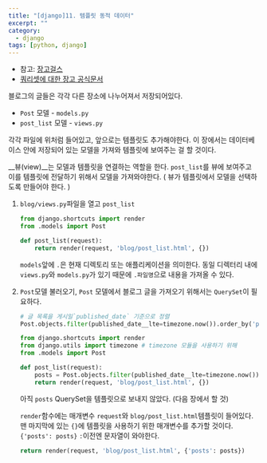 ```yaml
---
title: "[django]11. 템플릿 동적 데이터"
excerpt: ""
category:
  - django
tags: [python, django]
---
```


- 참고: [장고걸스](https://tutorial.djangogirls.org/ko/dynamic_data_in_templates/)
- [쿼리셋에 대한 장고 공식문서]( https://docs.djangoproject.com/en/2.0/ref/models/querysets/)

블로그의 글들은 각각 다른 장소에 나누어져서 저장되어있다. 

- `Post` 모델 - `models.py`
- `post_list` 모델 - `views.py`

각각 파일에 위처럼 들어있고, 앞으로는 템플릿도 추가해야한다. 이 장에서는 데이터베이스 안에 저장되어 있는 모델을 가져와 템플릿에 보여주는 걸 할 것이다. 

__뷰(view)__는 모델과 템플릿을 연결하는 역할을 한다. `post_list`를 뷰에 보여주고 이를 템플릿에 전달하기 위해서 모델을 가져와야한다. ( 뷰가 템플릿에서 모델을 선택하도록 만들어야 한다. )

1. `blog/views.py`파일을 열고 `post_list` 

   ```python
   from django.shortcuts import render
   from .models import Post
   
   def post_list(request):
       return render(request, 'blog/post_list.html', {})
   ```

   `models`앞에 `.`은 현재 디렉토리 또는 애플리케이션을 의미한다. 동일 디렉터리 내에 `views.py`와 `models.py`가 있기 때문에 `.파일명`으로 내용을 가져올 수 있다.

2. `Post`모델 불러오기, `Post` 모델에서 블로그 글을 가져오기 위해서는 `QuerySet`이 필요하다.

   ```python
   # 글 목록을 게시일`published_date` 기준으로 정렬
   Post.objects.filter(published_date__lte=timezone.now()).order_by('published_date')
   ```

   ```python
   from django.shortcuts import render
   from django.utils import timezone # timezone 모듈을 사용하기 위해
   from .models import Post
   
   def post_list(request):
       posts = Post.objects.filter(published_date__lte=timezone.now()).order_by('published_date')
       return render(request, 'blog/post_list.html', {})
   
   ```

   아직 `posts` QuerySet을 템플릿으로 보내지 않았다. (다음 장에서 할 것)

   `render`함수에는 매개변수 `request`와 `blog/post_list.html`템플릿이 들어있다. 맨 마지막에 있는 `{}`에 템플릿을 사용하기 위한 매개변수를 추가할 것이다.`{'posts': posts}` ` : `이전엔 문자열이 와야한다.

   ```python
   return render(request, 'blog/post_list.html', {'posts': posts})
   ```

  